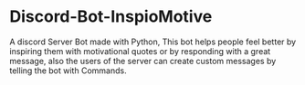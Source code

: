 # Discord-Bot-InspioMotive
A discord Server Bot made with Python, This bot helps people feel better by inspiring them with motivational quotes or by responding with a great message, also the users of the server can create custom messages by telling the bot with Commands.
